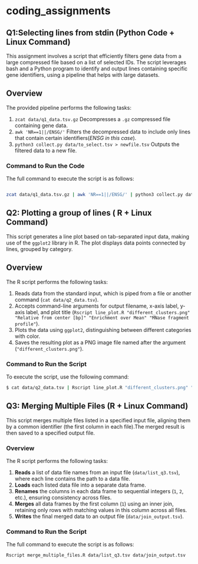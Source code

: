 # coding_assignments

## Q1:Selecting lines from stdin (Python Code + Linux Command)

This assignment involves a script that efficiently filters gene data from a large compressed file based on a list of selected IDs. The script leverages bash and a Python program to identify and output lines containing specific gene identifiers, using a pipeline that helps with large datasets.

## Overview

The provided pipeline performs the following tasks:
1. `zcat data/q1_data.tsv.gz`  Decompresses a `.gz` compressed file containing gene data.
2. `awk 'NR==1||/ENSG/'` Filters the decompressed data to include only lines that contain certain identifiers(*ENSG in this case*).
3. `python3 collect.py data/to_select.tsv > newfile.tsv` Outputs the filtered data to a new file.

### Command to Run the Code

The full command to execute the script is as follows:

```bash

zcat data/q1_data.tsv.gz | awk 'NR==1||/ENSG/' | python3 collect.py data/to_select.tsv > newfile.tsv 
```

## Q2: Plotting a group of lines ( R + Linux Command)

This script generates a line plot based on tab-separated input data, making use of the `ggplot2` library in R. The plot displays data points connected by lines, grouped by category.

## Overview

The R script performs the following tasks:
1.  Reads data from the standard input, which is piped from a file or another command (`cat data/q2_data.tsv`).
2. Accepts command-line arguments for output filename, x-axis label, y-axis label, and plot title (`Rscript line_plot.R "different_clusters.png" "Relative from center [bp]" "Enrichment over Mean" "MNase fragment profile"`).
3. Plots the data using `ggplot2`, distinguishing between different categories with color.
4. Saves the resulting plot as a PNG image file named after the argument (`"different_clusters.png"`).

### Command to Run the Script

To execute the script, use the following command:

```bash
$ cat data/q2_data.tsv | Rscript line_plot.R "different_clusters.png" "Relative from center [bp]" "Enrichment over Mean" "MNase fragment profile"
```


## Q3: Merging Multiple Files (R + Linux Command)

This script merges multiple files listed in a specified input file, aligning them by a common identifier (the first column in each file).The merged result is then saved to a specified output file.

### Overview

The R script performs the following tasks:
1. **Reads** a list of data file names from an input file (`data/list_q3.tsv`), where each line contains the path to a data file.
2. **Loads** each listed data file into a separate data frame.
3. **Renames** the columns in each data frame to sequential integers (`1`, `2`, etc.), ensuring consistency across files.
4. **Merges** all data frames by the first column (`1`) using an inner join, retaining only rows with matching values in this column across all files.
5. **Writes** the final merged data to an output file (`data/join_output.tsv`).

### Command to Run the Script

The full command to execute the script is as follows:

```bash
Rscript merge_multiple_files.R data/list_q3.tsv data/join_output.tsv
```
